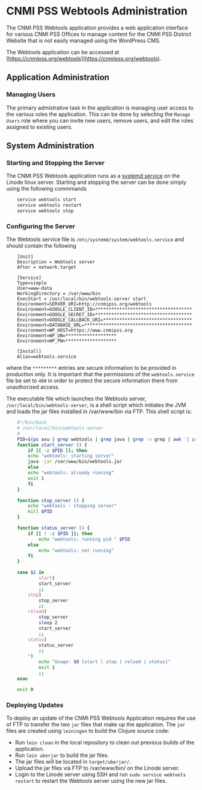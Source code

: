 # CNMI PSS Webtools Administration

The CNMI PSS Webtools application provides a web application interface for various CNMI PSS Offices to manage content for the CNMI PSS District Website that is not easily managed using the WordPress CMS.

The Webtools application can be accessed at [https://cnmipss.org/webtools](https://cnmipss.org/webtools).

## Application Administration

### Managing Users

The primary admistrative task in the application is managing user access to the various roles the application.  This can be done by selecting the `Manage Users` role where you can invite new users, remove users, and edit the roles assigned to existing users.

## System Administration

### Starting and Stopping the Server

The CNMI PSS Webtools application runs as a [systemd service](https://wiki.ubuntu.com/SystemdForUpstartUsers) on the Linode linux server.  Starting and stopping the server can be done simply using the following commmands

```bash
    service webtools start
    service webtools restart
    service webtools stop
```

### Configuring the Server

The Webtools service file is `/etc/systemd/system/webtools.service` and should contain the following

```linux-config
    [Unit]
    Description = Webtools server
    After = network.target

    [Service]
    Type=simple
    User=www-data
    WorkingDirectory = /var/www/bin
    ExecStart = /usr/local/bin/webtools-server start
    Environment=SERVER_URI=http://cnmipss.org/webtools
    Environment=GOOGLE_CLIENT_ID=************************************
    Environment=GOOGLE_SECRET_ID=************************************
    Environment=GOOGLE_CALLBACK_URI=*********************************
    Environment=DATABASE_URL=****************************************
    Environment=WP_HOST=https://www.cnmipss.org
    Environment=WP_UN=*******************
    Environment=WP_PW=*******************

    [Install]
    Alias=webtools.service
```

where the `*********` entries are secure information to be provided in production only.  It is important that the permissions of the `webtools.service` file be set to `400` in order to protect the secure information there from unauthorized access.

The executable file which launches the Webtools server, ``/usr/local/bin/webtools-server``, is a shell script which initiates the JVM and loads the jar files installed in /var/www/bin via FTP.  This shell script is:

```bash
    #!/bin/bash
    # /usr/local/bin/webtools-server
    #
    PID=$(ps axu | grep webtools | grep java | grep -v grep | awk '{ print $2 }')
    function start_server () {
        if [[ -z $PID ]]; then
        echo "webtools: starting server"
        java -jar /var/www/bin/webtools.jar
        else
        echo "webtools: already running"
        exit 1
        fi
    }

    function stop_server () {
        echo "webtools : stopping server"
        kill $PID
    }

    function status_server () {
        if [[ ! -z $PID ]]; then
            echo "webtools: running pid " $PID
        else
            echo "webtools: not running"
        fi
    }

    case $1 in
            start)
            start_server
            ;;
        stop)
            stop_server
            ;;
        reload)
            stop_server
            sleep 2
            start_server
            ;;
        status)
            status_server
            ;;
        *)
            echo "Usage: $0 {start | stop | reload | status}"
            exit 1
            ;;
    esac

    exit 0
```

### Deploying Updates

To deploy an update of the CNMI PSS Webtools Application requires the use of FTP to transfer the two ``jar`` files that make up the application.  The ``jar`` files are created using ``leiningen`` to build the Clojure source code:

* Run ``lein clean`` in the local repository to clean out previous builds of the application.
* Run ``lein uberjar`` to build the jar files.
* The jar files will be located in ``target/uberjar/``.
* Upload the jar files via FTP to /var/www/bin/ on the Linode server.
* Login to the Linode server using SSH and run ``sudo service webtools restart`` to restart the Webtools server using the new jar files.